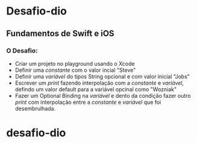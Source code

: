 # Desafio-dio
## Fundamentos de Swift e iOS
### O Desafio:

- Criar um projeto no playground usando o Xcode
- Definir uma _constante_ com o valor incial "Steve"
- Definir uma _variável_ do tipos String opcional e com valor inicial "Jobs"
- Escrever um _print_ fazendo interpolação com a _constante_ e _variável_, defindo um valor default para a variável opcinal como "Wozniak"
- Fazer um Optional Binding na _variável_ e dento da condição fazer outro _print_ com interpolação entre a _constante_ e _variável_ que foi desembrulhada.
# desafio-dio
